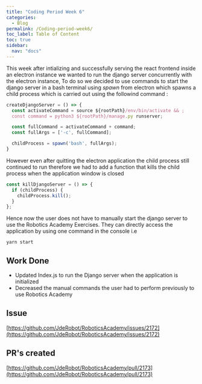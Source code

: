```yaml
---
title: "Coding Period Week 6"
categories:
  - Blog
permalink: /Coding-period-week6/
toc_label: Table of Content
toc: true
sidebar:
  nav: "docs"
---
```


This week after intializing and successfully serving the react frontend inside an electron instance we wanted to run the django server concurrently with the electron instance, To do so we decided to use commands to start the django server in a bash terminal using *spawn* from electron which spawns a child process which is carried out using the followind command :

```js
createDjangoServer = () => {
  const activateCommand = source ${rootPath}/env/bin/activate && ;
  const command = python3 ${rootPath}/manage.py runserver;

  const fullCommand = activateCommand + command;
  const fullArgs = ['-c', fullCommand];

  childProcess = spawn('bash', fullArgs);
}
```

However even after quitting the electron application the child process still continued to run therefore we had to add a function that kills the child process when the application window is closed

```js
const killDjangoServer = () => {
  if (childProcess) {
    childProcess.kill();
  }
};
```

Hence now the user does not have to manually start the django server to use the Robotics Academy Exercises. They can directly access the application by using one command in the console i.e

```console
yarn start
```

## Work Done
* Updated Index.js to run the Django server when the application is initialized
* Decreased the manual commands the user had to perform previously to use Robotics Academy 

## Issue
[https://github.com/JdeRobot/RoboticsAcademy/issues/2172](https://github.com/JdeRobot/RoboticsAcademy/issues/2172)

## PR's created
 [https://github.com/JdeRobot/RoboticsAcademy/pull/2173](https://github.com/JdeRobot/RoboticsAcademy/pull/2173)